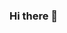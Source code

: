 ### Hi there 👋

<!--
**donnellan0007/donnellan0007** is a ✨ _special_ ✨ repository because its `README.md` (this file) appears on your GitHub profile.

Here are some ideas to get you started:

- 🔭 I’m currently working on [Toko](https://www.twitter.com/TokoCommerce), an easy and affordable solution to make an online store
- 🌱 I’m currently learning VueJS
- ⚡ Fun fact: I still don't really know why my CSS isn't working
-->
